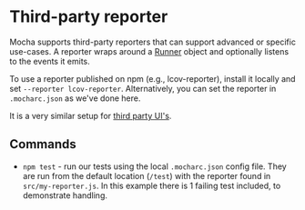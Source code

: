# Third-party reporter

Mocha supports third-party reporters that can support advanced or specific use-cases. A reporter wraps around a [Runner](https://mochajs.org/api/runner) object and optionally listens to the events it emits.

To use a reporter published on npm (e.g., lcov-reporter), install it locally and set `--reporter lcov-reporter`. Alternatively, you can set the reporter in `.mocharc.json` as we've done here.

It is a very similar setup for [third party UI's](https://github.com/mochajs/mocha/wiki/Third-party-UIs).

## Commands

- `npm test` - run our tests using the local `.mocharc.json` config file. They are run from the default location (`/test`) with the reporter found in `src/my-reporter.js`. In this example there is 1 failing test included, to demonstrate handling.
